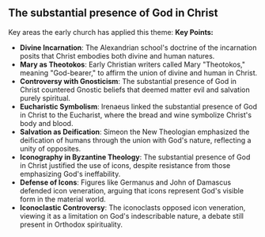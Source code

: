 ## The substantial presence of God in Christ

Key areas the early church has applied this theme:
**Key Points:**

- **Divine Incarnation**: The Alexandrian school's doctrine of the incarnation posits that Christ embodies both divine and human natures.
- **Mary as Theotokos**: Early Christian writers called Mary "Theotokos," meaning "God-bearer," to affirm the union of divine and human in Christ.
- **Controversy with Gnosticism**: The substantial presence of God in Christ countered Gnostic beliefs that deemed matter evil and salvation purely spiritual.
- **Eucharistic Symbolism**: Irenaeus linked the substantial presence of God in Christ to the Eucharist, where the bread and wine symbolize Christ's body and blood.
- **Salvation as Deification**: Simeon the New Theologian emphasized the deification of humans through the union with God's nature, reflecting a unity of opposites.
- **Iconography in Byzantine Theology**: The substantial presence of God in Christ justified the use of icons, despite resistance from those emphasizing God's ineffability.
- **Defense of Icons**: Figures like Germanus and John of Damascus defended icon veneration, arguing that icons represent God's visible form in the material world.
- **Iconoclastic Controversy**: The iconoclasts opposed icon veneration, viewing it as a limitation on God's indescribable nature, a debate still present in Orthodox spirituality.
